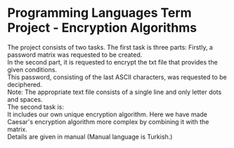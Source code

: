 # Programming Languages Term Project - Encryption Algorithms
The project consists of two tasks.
The first task is three parts:
Firstly, a password matrix was requested to be created.  
In the second part, it is requested to encrypt the txt file that provides the given conditions.  
This password, consisting of the last ASCII characters, was requested to be deciphered.  
Note: The appropriate text file consists of a single line and only letter dots and spaces.    
The second task is:  
It includes our own unique encryption algorithm. Here we have made Caesar's encryption algorithm more complex by combining it with the matrix.  
Details are given in manual (Manual language is Turkish.)  


